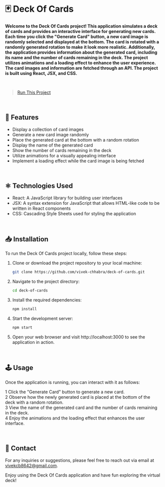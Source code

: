 # 🃏 Deck Of Cards

**Welcome to the Deck Of Cards project! This application simulates a deck of cards and provides an interactive interface for generating new cards. Each time you click the "Generate Card" button, a new card image is randomly selected and displayed at the bottom. The card is rotated with a randomly generated rotation to make it look more realistic. Additionally, the application provides information about the generated card, including its name and the number of cards remaining in the deck. The project utilizes animations and a loading effect to enhance the user experience. The card images and information are fetched through an API. The project is built using React, JSX, and CSS.**  

<br>

>[Run This Project](https://vivek-chhabra.github.io/Deck-Of-card/)

<br>

## 🎴 Features

- Display a collection of card images
- Generate a new card image randomly
- Place the generated card at the bottom with a random rotation
- Display the name of the generated card
- Show the number of cards remaining in the deck
- Utilize animations for a visually appealing interface
- Implement a loading effect while the card image is being fetched

<br>

## ⚛️ Technologies Used

- React: A JavaScript library for building user interfaces
- JSX: A syntax extension for JavaScript that allows HTML-like code to be written in React components
- CSS: Cascading Style Sheets used for styling the application

<br>

## 📥 Installation

To run the Deck Of Cards project locally, follow these steps:

1. Clone or download the project repository to your local machine:

   ```bash
   git clone https://github.com/vivek-chhabra/deck-of-cards.git
   ```
   
2. Navigate to the project directory:

   ```bash
   cd deck-of-cards
   ```
   
3. Install the required dependencies:
   ```bash
   npm install
   ```

4. Start the development server:
   ```bash
   npm start
   ```

5. Open your web browser and visit http://localhost:3000 to see the application in action.

<br>

## 🕹️ Usage

Once the application is running, you can interact with it as follows:

1 Click the "Generate Card" button to generate a new card.  
2 Observe how the newly generated card is placed at the bottom of the deck with a random rotation.  
3 View the name of the generated card and the number of cards remaining in the deck.  
4 Enjoy the animations and the loading effect that enhances the user interface.  

<br>

## 📧 Contact

For any inquiries or suggestions, please feel free to reach out via email at vivekcb8642@gmail.com.

Enjoy using the Deck Of Cards application and have fun exploring the virtual deck!
